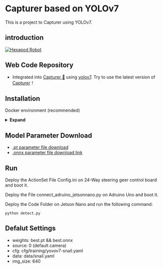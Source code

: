 # Capturer based on YOLOv7

This is a project to Capturer using YOLOv7.

## introduction
[![Hexapod Robot](https://res.cloudinary.com/marcomontalbano/image/upload/v1716715642/video_to_markdown/images/youtube--DM378_XFm8g-c05b58ac6eb4c4700831b2b3070cd403.jpg)](https://youtu.be/DM378_XFm8g "Hexapod Robot")

## Web Code Repository

- Integrated into [Capturer 🤗](https://github.com/juyujing/Capturer) using [yolov7](https://github.com/WongKinYiu/yolov7). Try to use the latest version of [Capturer](https://github.com/juyujing/Capturer)！

## Installation

Docker environment (recommended)
<details><summary> <b>Expand</b> </summary>

``` shell
# create the docker container, you can change the share memory size if you have more.
nvidia-docker run --name capturer -it -v your_datasets_path/:/datasets/ -v your_code_path/:/capturer --shm-size=64g nvcr.io/nvidia/pytorch:21.08-py3

# apt install required packages
apt update
apt install -y zip htop screen libgl1-mesa-glx

# pip install environment required packages
pip install seaborn thop

# pip install cpaturer required packages
pip install -r requirements.txt

# go to code folder
cd /capturer
```
</details>

## Model Parameter Download
- [.pt parameter file download](https://drive.google.com/file/d/1cYjeel8Tn4-sg-7VWGWGWIrWprRs_7OQ/view?usp=sharing)
- [.onnx parameter file download link](https://drive.google.com/file/d/10R5ECCBh2b9J1TIRrAcoTmRHNhMhBM-E/view?usp=sharing)

## Run

Deploy the ActionSet File Config.ini on 24-Way steering geer control board and boot it.

Deploy the File connect_adruino_jetsonnano.py on Adruino Uno and boot it.

Deploy the Code Folder on Jetson Nano and run the following command:

``` shell
python detect.py
```

## Defalut Settings

- weights: best.pt && best.onnx
- source: 0 (default camera)
- cfg: cfg/training/yovov7-snail.yaml
- data: data/snail.yaml
- img_size: 640
